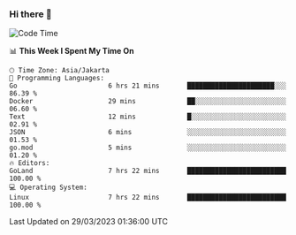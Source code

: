### Hi there 👋

<!--START_SECTION:waka-->
![Code Time](http://img.shields.io/badge/Code%20Time-219%20hrs%202%20mins-blue)

📊 **This Week I Spent My Time On** 

```text
🕑︎ Time Zone: Asia/Jakarta
💬 Programming Languages: 
Go                       6 hrs 21 mins       ██████████████████████░░░   86.39 % 
Docker                   29 mins             ██░░░░░░░░░░░░░░░░░░░░░░░   06.60 % 
Text                     12 mins             █░░░░░░░░░░░░░░░░░░░░░░░░   02.91 % 
JSON                     6 mins              ░░░░░░░░░░░░░░░░░░░░░░░░░   01.53 % 
go.mod                   5 mins              ░░░░░░░░░░░░░░░░░░░░░░░░░   01.20 % 
🔥 Editors: 
GoLand                   7 hrs 22 mins       █████████████████████████   100.00 % 
💻 Operating System: 
Linux                    7 hrs 22 mins       █████████████████████████   100.00 % 
```


 Last Updated on 29/03/2023 01:36:00 UTC
<!--END_SECTION:waka-->
